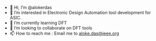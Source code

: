 - 👋 Hi, I’m @alokerdas
- 👀 I’m interested in Electronic Design Automation tool development for ASIC.
- 🌱 I’m currently learning DFT
- 💞️ I’m looking to collaborate on DFT tools
- 📫 How to reach me : Email me to aloke.das@ieee.org

<!---
alokerdas/alokerdas is a ✨ special ✨ repository because its `README.md` (this file) appears on your GitHub profile.
You can click the Preview link to take a look at your changes.
--->
